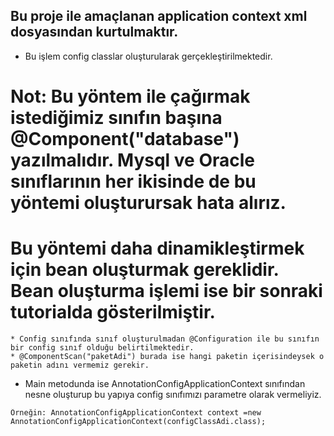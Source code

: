 ## Bu proje ile amaçlanan application context xml dosyasından kurtulmaktır.
* Bu işlem config classlar oluşturularak gerçekleştirilmektedir.
# Not: Bu yöntem ile çağırmak istediğimiz sınıfın başına @Component("database") yazılmalıdır. Mysql ve Oracle sınıflarının her ikisinde de bu yöntemi oluşturursak hata alırız.
# Bu yöntemi daha dinamikleştirmek için bean oluşturmak gereklidir. Bean oluşturma işlemi ise bir sonraki tutorialda gösterilmiştir.
```
* Config sınıfında sınıf oluşturulmadan @Configuration ile bu sınıfın bir config sınıf olduğu belirtilmektedir.
* @ComponentScan("paketAdi") burada ise hangi paketin içerisindeysek o paketin adını vermemiz gerekir.
```
* Main metodunda ise AnnotationConfigApplicationContext sınıfından nesne oluşturup bu yapıya config sınıfımızı parametre olarak vermeliyiz.
```
Örneğin: AnnotationConfigApplicationContext context =new AnnotationConfigApplicationContext(configClassAdi.class);
```
 